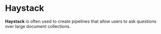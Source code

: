 # Haystack
**Haystack** is often used to create pipelines that allow users to ask questions over large document collections. 